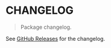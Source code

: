 # CHANGELOG

> Package changelog.

See [GitHub Releases](https://github.com/stdlib-js/slice-base-seq2slice/releases) for the changelog.